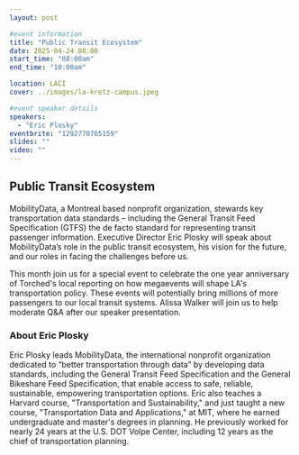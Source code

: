 ```yaml
---
layout: post

#event information
title: "Public Transit Ecosystem"
date: 2025-04-24 08:00
start_time: "08:00am"
end_time: "10:00am"

location: LACI
cover: ../images/la-kretz-campus.jpeg

#event speaker details
speakers:
  - "Eric Plosky"
eventbrite: "1292770765159"
slides: ""
video: ""
---
```


## Public Transit Ecosystem

MobilityData, a Montreal based nonprofit organization, stewards key transportation data standards – including the General Transit Feed Specification (GTFS) the de facto standard for representing transit passenger information. Executive Director Eric Plosky will speak about MobilityData’s role in the public transit ecosystem, his vision for the future, and our roles in facing the challenges before us.

This month join us for a special event to celebrate the one year anniversary of Torched's local reporting on how megaevents will shape LA's transportation policy. These events will potentially bring millions of more passengers to our local transit systems. Alissa Walker will join us to help moderate Q&A after our speaker presentation. 

### About Eric Plosky

Eric Plosky leads MobilityData, the international nonprofit organization dedicated to “better transportation through data” by developing data standards, including the General Transit Feed Specification and the General Bikeshare Feed Specification, that enable access to safe, reliable, sustainable, empowering transportation options. Eric also teaches a Harvard course, "Transportation and Sustainability," and just taught a new course, "Transportation Data and Applications," at MIT, where he earned undergraduate and master's degrees in planning. He previously worked for nearly 24 years at the U.S. DOT Volpe Center, including 12 years as the chief of transportation planning.
